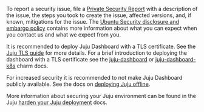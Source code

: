 To report a security issue, file a [Private Security Report](https://github.com/canonical/juju-dashboard/security/advisories/new) with a description of the issue, the steps you took to create the issue, affected versions, and, if known, mitigations for the issue.
The [Ubuntu Security disclosure and embargo policy](https://ubuntu.com/security/disclosure-policy) contains more information about what you can expect when you contact us and what we expect from you.

It is recommended to deploy Juju Dashboard with a TLS certificate. See the [Juju TLS guide](https://charmhub.io/topics/security-with-x-509-certificates) for more details. For a brief introduction to deploying the dashboard with a TLS certificate see the [juju-dashboard](https://charmhub.io/juju-dashboard#p-25782-deploy-with-tls-3) or [juju-dashboard-k8s](https://charmhub.io/juju-dashboard-k8s#p-25783-deploy-with-tls-3) charm docs.

For increased security it is recommended to not make Juju Dashboard publicly available. See the docs on [deploying Juju offline](https://documentation.ubuntu.com/juju/latest/howto/manage-your-juju-deployment/set-up-your-juju-deployment-offline/#take-your-deployment-offline).

More information about securing your Juju environment can be found in the Juju [harden your Juju deployment](https://documentation.ubuntu.com/juju/latest/howto/manage-your-juju-deployment/harden-your-juju-deployment/) docs.
